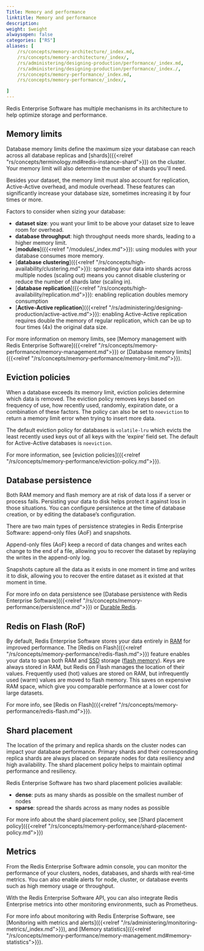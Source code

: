 ```yaml
---
Title: Memory and performance
linktitle: Memory and performance
description:
weight: $weight
alwaysopen: false
categories: ["RS"]
aliases: [
    /rs/concepts/memory-architecture/_index.md,
    /rs/concepts/memory-architecture/_index/,
    /rs/administering/designing-production/performance/_index.md,
    /rs/administering/designing-production/performance/_index./,
    /rs/concepts/memory-performance/_index.md,
    /rs/concepts/memory-performance/_index/,

]
---
```

Redis Enterprise Software has multiple mechanisms in its
architecture to help optimize storage and performance.

## Memory limits

Database memory limits define the maximum size your database can reach across all database replicas and [shards]({{<relref "rs/concepts/terminology.md#redis-instance-shard">}}) on the cluster. Your memory limit will also determine the number of shards you'll need.

Besides your dataset, the memory limit must also account for replication, Active-Active overhead, and module overhead. These features can significantly increase your database size, sometimes increasing it by four times or more.

Factors to consider when sizing your database:

- **dataset size**: you want your limit to be above your dataset size to leave room for overhead.
- **database throughput**: high throughput needs more shards, leading to a higher memory limit.
- [**modules**]({{<relref "/modules/_index.md">}}): using modules with your database consumes more memory.
- [**database clustering**]({{<relref "/rs/concepts/high-availability/clustering.md">}}): spreading your data into shards across multiple nodes (scaling out) means you cannot disable clustering or reduce the number of shards later (scaling in).
- [**database replication**]({{<relref "/rs/concepts/high-availability/replication.md">}}): enabling replication doubles memory consumption
- [**Active-Active replication**]({{<relref "/rs/administering/designing-production/active-active.md">}}): enabling Active-Active replication requires double the memory of regular replication, which can be up to four times (4x) the original data size.

For more information on memory limits, see [Memory management with Redis Enterprise Software]({{<relref "/rs/concepts/memory-performance/memory-management.md">}}) or [Database memory limits]({{<relref "/rs/concepts/memory-performance/memory-limit.md">}}).

## Eviction policies

When a database exceeds its memory limit, eviction policies determine which data is removed. The eviction policy removes keys based on frequency of use, how recently used, randomly, expiration date, or a combination of these factors. The policy can also be set to `noeviction` to return a memory limit error when trying to insert more data.

The default eviction policy for databases is `volatile-lru` which evicts the least recently used keys out of all keys with the ‘expire’ field set. The default for Active-Active databases is `noeviction`.

For more information, see [eviction policies]({{<relref "/rs/concepts/memory-performance/eviction-policy.md">}}).

## Database persistence

Both RAM memory and flash memory are at risk of data loss if a server or process fails. Persisting your data to disk helps protect it against loss in those situations. You can configure persistence at the time of database creation, or by editing the database’s configuration.

There are two main types of persistence strategies in Redis Enterprise Software: append-only files (AoF) and snapshots.

Append-only files (AoF) keep a record of data changes and writes each change to the end of a file, allowing you to recover the dataset by replaying the writes in the append-only log.

Snapshots capture all the data as it exists in one moment in time and writes it to disk, allowing you to recover the entire dataset as it existed at that moment in time.

For more info on data persistence see [Database persistence with Redis Enterprise Software]({{<relref "/rs/concepts/memory-performance/persistence.md">}}) or [Durable Redis](https://redis.com/redis-enterprise/technology/durable-redis/).

## Redis on Flash (RoF)

By default, Redis Enterprise Software stores your data entirely in [RAM](https://en.wikipedia.org/wiki/Random-access_memory) for improved performance. The [Redis on Flash]({{<relref "/rs/concepts/memory-performance/redis-flash.md">}}) feature enables your data to span both RAM and [SSD](https://en.wikipedia.org/wiki/Solid-state_drive) storage ([flash memory](https://en.wikipedia.org/wiki/Flash_memory)). Keys are always stored in RAM, but Redis on Flash manages the location of their values. Frequently used (hot) values are stored on RAM, but infrequently used (warm) values are moved to flash memory. This saves on expensive RAM space, which give you comparable performance at a lower cost for large datasets.

For more info, see [Redis on Flash]({{<relref "/rs/concepts/memory-performance/redis-flash.md">}}).

## Shard placement

The location of the primary and replica shards on the cluster nodes can impact your database performance.
Primary shards and their corresponding replica shards are always placed on separate nodes for data resiliency and high availability.
The shard placement policy helps to maintain optimal performance and resiliency.

Redis Enterprise Software has two shard placement policies available:

- **dense**: puts as many shards as possible on the smallest number of nodes
- **sparse**: spread the shards across as many nodes as possible

For more info about the shard placement policy, see [Shard placement policy]({{<relref "/rs/concepts/memory-performance/shard-placement-policy.md">}})

## Metrics

From the Redis Enterprise Software admin console, you can monitor the performance of your clusters, nodes, databases, and shards with real-time metrics. You can also enable alerts for node, cluster, or database events such as high memory usage or throughput.

With the Redis Enterprise Software API, you can also integrate Redis Enterprise metrics into other monitoring environments, such as Prometheus.

For more info about monitoring with Redis Enterprise Software, see [Monitoring with metrics and alerts]({{<relref "/rs/administering/monitoring-metrics/_index.md">}}), and [Memory statistics]({{<relref "/rs/concepts/memory-performance/memory-management.md#memory-statistics">}}).